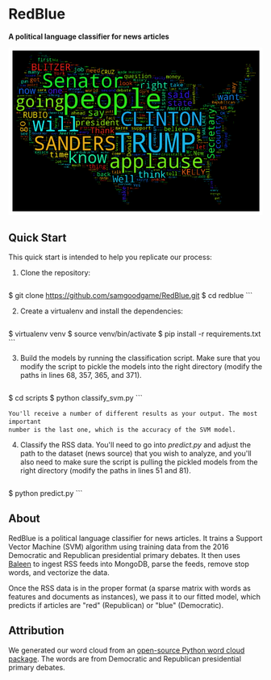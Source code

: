 # RedBlue
**A political language classifier for news articles**

![RedBlue Word Cloud](results/wordcloud.png)

## Quick Start

This quick start is intended to help you replicate our process:

1. Clone the repository:

    ```
$ git clone https://github.com/samgoodgame/RedBlue.git
$ cd redblue
    ```

2. Create a virtualenv and install the dependencies:

    ```
$ virtualenv venv
$ source venv/bin/activate
$ pip install -r requirements.txt
    ```

3. Build the models by running the classification script. Make sure that you modify the script
to pickle the models into the right directory (modify the paths in lines 68, 357, 365, and 371).

    ```
$ cd scripts
$ python classify_svm.py
    ```

    You'll receive a number of different results as your output. The most important
    number is the last one, which is the accuracy of the SVM model.

4. Classify the RSS data. You'll need to go into _predict.py_ and adjust the path to the
dataset (news source) that you wish to analyze, and you'll also need to make sure the
script is pulling the pickled models from the right directory (modify the paths in lines 51 and 81).

    ```
$ python predict.py
    ```


## About

RedBlue is a political language classifier for news articles. It trains a
Support Vector Machine (SVM) algorithm using training data from the 2016 Democratic
and Republican presidential primary debates. It then uses [Baleen](https://github.com/bbengfort/baleen) to ingest RSS feeds into MongoDB, parse the feeds, remove stop words, and vectorize the data.

Once the RSS data is in the proper format (a sparse matrix with words as
features and documents as instances), we pass it to our fitted model, which predicts
if articles are "red" (Republican) or "blue" (Democratic).

## Attribution

We generated our word cloud from an [open-source Python word cloud package](https://github.com/amueller/word_cloud). The words are
from Democratic and Republican presidential primary debates.
